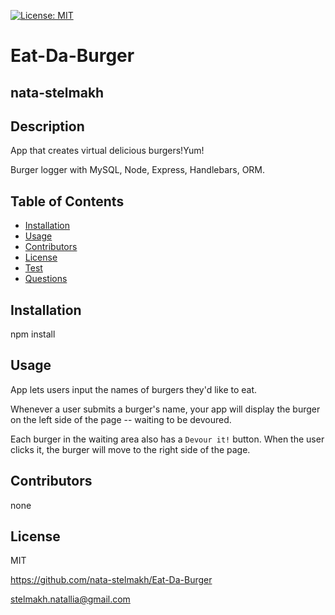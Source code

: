  
  [![License: MIT](https://img.shields.io/badge/License-MIT-yellow.svg)](https://opensource.org/licenses/MIT)
  # Eat-Da-Burger
  ## nata-stelmakh
  
  ## Description 
  
  App that creates virtual delicious burgers!Yum!

  Burger logger with MySQL, Node, Express, Handlebars, ORM.
  

  ## Table of Contents  
  * [Installation](#installation)
  * [Usage](#usage)
  * [Contributors](#contibutors)
  * [License](#license)
  * [Test](#test)
  * [Questions](#questions)
  
  ## Installation 
  
  npm install

  ## Usage
  App lets users input the names of burgers they'd like to eat.

  Whenever a user submits a burger's name, your app will display the burger on the left side of the page -- waiting to be devoured.

  Each burger in the waiting area also has a `Devour it!` button. When the user clicks it, the burger will move to the right side of the page.
  

  ## Contributors
  
  none
 
  ## License
  
  MIT

    
  

  https://github.com/nata-stelmakh/Eat-Da-Burger
  
  stelmakh.natallia@gmail.com
